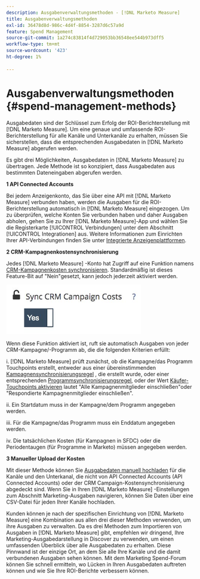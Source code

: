 ```yaml
---
description: Ausgabenverwaltungsmethoden - [!DNL Marketo Measure]
title: Ausgabenverwaltungsmethoden
exl-id: 36478d8d-986c-4d4f-8854-3287d6c57a9d
feature: Spend Management
source-git-commit: 1a274c83814f4d729053bb36548ee544b973dff5
workflow-type: tm+mt
source-wordcount: '423'
ht-degree: 1%

---
```


# Ausgabenverwaltungsmethoden {#spend-management-methods}

Ausgabedaten sind der Schlüssel zum Erfolg der ROI-Berichterstellung mit [!DNL Marketo Measure]. Um eine genaue und umfassende ROI-Berichterstellung für alle Kanäle und Unterkanäle zu erhalten, müssen Sie sicherstellen, dass die entsprechenden Ausgabedaten in [!DNL Marketo Measure] abgerufen werden.

Es gibt drei Möglichkeiten, Ausgabedaten in [!DNL Marketo Measure] zu übertragen. Jede Methode ist so konzipiert, dass Ausgabedaten aus bestimmten Dateneingaben abgerufen werden.

**1 API Connected Accounts**

Bei jedem Anzeigenkonto, das Sie über eine API mit [!DNL Marketo Measure] verbunden haben, werden die Ausgaben für die ROI-Berichterstellung automatisch in [!DNL Marketo Measure] eingezogen. Um zu überprüfen, welche Konten Sie verbunden haben und daher Ausgaben abholen, gehen Sie zu Ihrer [!DNL Marketo Measure]-App und wählen Sie die Registerkarte [!UICONTROL Verbindungen] unter dem Abschnitt [!UICONTROL Integrationen] aus. Weitere Informationen zum Einrichten Ihrer API-Verbindungen finden Sie unter [Integrierte Anzeigenplattformen](/help/api-connections/utilizing-marketo-measures-api-connections/integrated-ad-platforms.md#how-to-connect-ad-platforms).

**2 CRM-Kampagnenkostensynchronisierung**

Jedes [!DNL Marketo Measure] -Konto hat Zugriff auf eine Funktion namens [CRM-Kampagnenkosten synchronisieren](/help/marketing-spend/spend-management/crm-campaign-costs.md#availability). Standardmäßig ist dieses Feature-Bit auf &quot;Nein&quot;gesetzt, kann jedoch jederzeit aktiviert werden.

![](assets/spend-management-methods-1.png)

Wenn diese Funktion aktiviert ist, ruft sie automatisch Ausgaben von jeder CRM-Kampagne/-Programm ab, die die folgenden Kriterien erfüllt:

i. [!DNL Marketo Measure] prüft zunächst, ob die Kampagne/das Programm Touchpoints erstellt, entweder aus einer übereinstimmenden [Kampagnensynchronisierungsregel](/help/channel-tracking-and-setup/offline-channels/custom-campaign-sync.md) , die erstellt wurde, oder einer entsprechenden [Programmsynchronisierungsregel](/help/marketo-measure-and-marketo/marketo-measure-integrations-with-marketo/marketo-engage-programs-integration.md), oder der Wert [Käufer-Touchpoints aktivieren](/help/channel-tracking-and-setup/offline-channels/legacy-processes/syncing-offline-campaigns.md#how-to-create-a-campaign-and-sync-buyer-touchpoints) lautet &quot;Alle Kampagnenmitglieder einschließen&quot;oder &quot;Respondierte Kampagnenmitglieder einschließen&quot;.

ii. Ein Startdatum muss in der Kampagne/dem Programm angegeben werden.

iii. Für die Kampagne/das Programm muss ein Enddatum angegeben werden.

iv. Die tatsächlichen Kosten (für Kampagnen in SFDC) oder die Periodentaugen (für Programme in Marketo) müssen angegeben werden.

**3 Manueller Upload der Kosten**

Mit dieser Methode können Sie [ Ausgabedaten manuell hochladen](/help/marketing-spend/spend-management/marketing-channel-costs.md#uploading-marketing-costs) für die Kanäle und den Unterkanal, die nicht von API Connected Accounts (API Connected Accounts) oder der CRM Campaign-Kostensynchronisierung abgedeckt sind. Wenn Sie in Ihren [!DNL Marketo Measure] -Einstellungen zum Abschnitt Marketing-Ausgaben navigieren, können Sie Daten über eine CSV-Datei für jeden Ihrer Kanäle hochladen.

Kunden können je nach der spezifischen Einrichtung von [!DNL Marketo Measure] eine Kombination aus allen drei dieser Methoden verwenden, um ihre Ausgaben zu verwalten. Da es drei Methoden zum Importieren von Ausgaben in [!DNL Marketo Measure] gibt, empfehlen wir dringend, Ihre Marketing-Ausgabedarstellung in Discover zu verwenden, um einen umfassenden Überblick über alle Ausgabedaten zu erhalten. Diese Pinnwand ist der einzige Ort, an dem Sie alle Ihre Kanäle und die damit verbundenen Ausgaben sehen können. Mit dem Marketing Spend-Forum können Sie schnell ermitteln, wo Lücken in Ihren Ausgabedaten auftreten können und wie Sie Ihre ROI-Berichte verbessern können.
